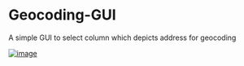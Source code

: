 # Geocoding-GUI
A simple GUI to select column which depicts address for geocoding

<a href="https://imgbb.com/"><img src="https://i.ibb.co/17J7r4k/image.png" alt="image" border="0"></a>
